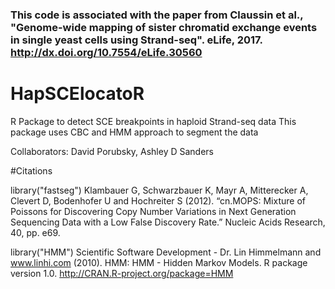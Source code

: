 
### This code is associated with the paper from Claussin et al., "Genome-wide mapping of sister chromatid exchange events in single yeast cells using Strand-seq". eLife, 2017. http://dx.doi.org/10.7554/eLife.30560



# HapSCElocatoR
R Package to detect SCE breakpoints in haploid Strand-seq data
This package uses CBC and HMM approach to segment the data

Collaborators: David Porubsky, Ashley D Sanders

#Citations

library("fastseg")
Klambauer G, Schwarzbauer K, Mayr A, Mitterecker A, Clevert D, Bodenhofer U and Hochreiter S (2012). “cn.MOPS: Mixture of Poissons for Discovering Copy Number Variations in Next Generation Sequencing Data with a Low False Discovery Rate.” Nucleic Acids Research, 40, pp. e69. 

library("HMM")
Scientific Software Development - Dr. Lin Himmelmann and www.linhi.com (2010). HMM: HMM - Hidden Markov Models. R package version 1.0. http://CRAN.R-project.org/package=HMM
